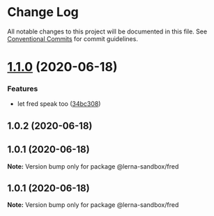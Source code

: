 # Change Log

All notable changes to this project will be documented in this file.
See [Conventional Commits](https://conventionalcommits.org) for commit guidelines.

# [1.1.0](https://github.com/Joebourne/lerna-playground/compare/@lerna-sandbox/fred@1.0.2...@lerna-sandbox/fred@1.1.0) (2020-06-18)


### Features

* let fred speak too ([34bc308](https://github.com/Joebourne/lerna-playground/commit/34bc30817624c306f7dca96373f4de746b96bb83))





## 1.0.2 (2020-06-18)



## 1.0.1 (2020-06-18)

**Note:** Version bump only for package @lerna-sandbox/fred





## 1.0.1 (2020-06-18)

**Note:** Version bump only for package @lerna-sandbox/fred
